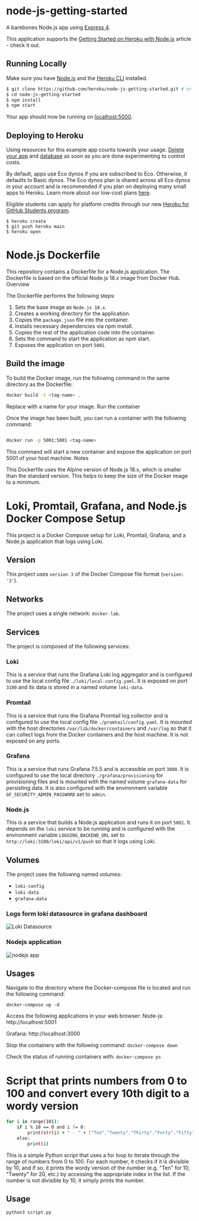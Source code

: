 # node-js-getting-started

A barebones Node.js app using [Express 4](http://expressjs.com/).

This application supports the [Getting Started on Heroku with Node.js](https://devcenter.heroku.com/articles/getting-started-with-nodejs) article - check it out.

## Running Locally

Make sure you have [Node.js](http://nodejs.org/) and the [Heroku CLI](https://cli.heroku.com/) installed.

```sh
$ git clone https://github.com/heroku/node-js-getting-started.git # or clone your own fork
$ cd node-js-getting-started
$ npm install
$ npm start
```

Your app should now be running on [localhost:5000](http://localhost:5000/).

## Deploying to Heroku

Using resources for this example app counts towards your usage. [Delete your app](https://devcenter.heroku.com/articles/heroku-cli-commands#heroku-apps-destroy) and [database](https://devcenter.heroku.com/articles/heroku-postgresql#removing-the-add-on) as soon as you are done experimenting to control costs.

By default, apps use Eco dynos if you are subscribed to Eco. Otherwise, it defaults to Basic dynos. The Eco dynos plan is shared across all Eco dynos in your account and is recommended if you plan on deploying many small apps to Heroku. Learn more about our low-cost plans [here](https://blog.heroku.com/new-low-cost-plans).

Eligible students can apply for platform credits through our new [Heroku for GitHub Students program](https://blog.heroku.com/github-student-developer-program).

```
$ heroku create
$ git push heroku main
$ heroku open
```

# Node.js Dockerfile

This repository contains a Dockerfile for a Node.js application. The Dockerfile is based on the official Node.js 18.x image from Docker Hub.
Overview

The Dockerfile performs the following steps:

   1. Sets the base image as `Node.js 18.x`.
   2. Creates a working directory for the application.
   3. Copies the `package.json` file into the container.
   4. Installs necessary dependencies via npm install.
   5. Copies the rest of the application code into the container.
   6. Sets the command to start the application as npm start.
   7. Exposes the application on port `5001`.

## Build the image

To build the Docker image, run the following command in the same directory as the Dockerfile:

```bash
docker build -t <tag-name> .
```

Replace <tag-name> with a name for your image.
Run the container

Once the image has been built, you can run a container with the following command:

```bash

docker run -p 5001:5001 <tag-name>
```

This command will start a new container and expose the application on port 5001 of your host machine.
Notes

This Dockerfile uses the Alpine version of Node.js 18.x, which is smaller than the standard version. This helps to keep the size of the Docker image to a minimum.

# Loki, Promtail, Grafana, and Node.js Docker Compose Setup

This project is a Docker Compose setup for Loki, Promtail, Grafana, and a Node.js application that logs using Loki.

## Version

This project uses `version 3` of the Docker Compose file format (`version: '3'`).

## Networks

The project uses a single network: `docker-lab`.

## Services

The project is composed of the following services:

### Loki

This is a service that runs the Grafana Loki log aggregator and is configured to use the local config file `./loki/local-config.yaml`. It is exposed on port `3100` and its data is stored in a named volume `loki-data`.

### Promtail

This is a service that runs the Grafana Promtail log collector and is configured to use the local config file `./promtail/config.yaml`. It is mounted with the host directories `/var/lib/docker/containers` and `/var/log` so that it can collect logs from the Docker containers and the host machine. It is not exposed on any ports.

### Grafana

This is a service that runs Grafana 7.5.5 and is accessible on port `3000`. It is configured to use the local directory `./grafana/provisioning` for provisioning files and is mounted with the named volume `grafana-data` for persisting data. It is also configured with the environment variable `GF_SECURITY_ADMIN_PASSWORD` set to `admin`.

### Node.js

This is a service that builds a Node.js application and runs it on port `5001`. It depends on the `loki` service to be running and is configured with the environment variable `LOGGING_BACKEND_URL` set to `http://loki:3100/loki/api/v1/push` so that it logs using Loki.

## Volumes

The project uses the following named volumes:

- `loki-config`
- `loki-data`
- `grafana-data`

### Logs form loki datasource in grafana dashboard 
<img src="./loki/loki-logs.png" alt="Loki Datasource" title="Loki Datasource" />



### Nodejs application
<img src="./node-logs.png" alt="nodejs app" title="nodejs app" />

## Usages

Navigate to the directory where the Docker-compose file is located and run the following command:

`docker-compose up -d`

Access the following applications in your web browser:
Node-js: http://localhost:5001

Grafana: http://localhost:3000

Stop the containers with the following command:
`docker-compose down`

Check the status of running containers with:
`docker-compose ps`


# Script that prints numbers from 0 to 100 and convert every 10th digit to a wordy version
```bash
for i in range(101):
    if i % 10 == 0 and i != 0:
        print(str(i) + " - " + ["Ten","Twenty","Thirty","Forty","Fifty","Sixty","Seventy","Eighty","Ninety","Hundred"][int(i/10)-1])
    else:
        print(i)
```

This is a simple Python script that uses a for loop to iterate through the range of numbers from 0 to 100. For each number, it checks if it is divisible by 10, and if so, it prints the wordy version of the number (e.g. "Ten" for 10, "Twenty" for 20, etc.) by accessing the appropriate index in the list. If the number is not divisible by 10, it simply prints the number.

## Usage

`python3 script.py`
